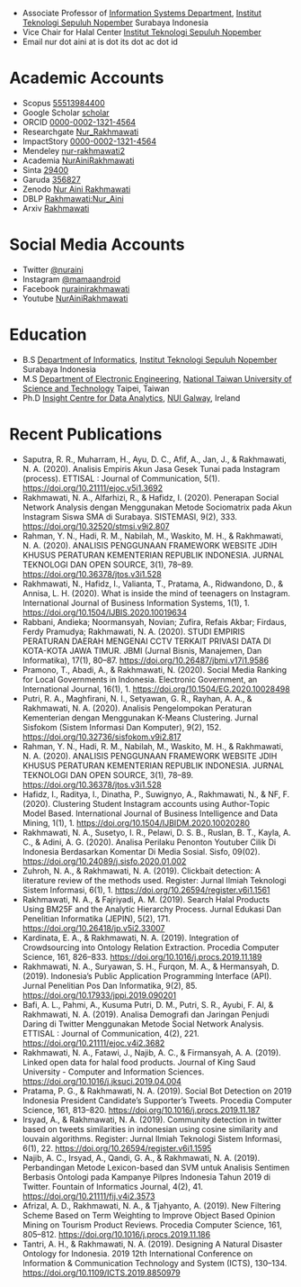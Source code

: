  - Associate Professor of [Information Systems Department](https://www.its.ac.id/si/), [Institut Teknologi Sepuluh Nopember](https://www.its.ac.id/) Surabaya Indonesia
 - Vice Chair for Halal Center  [Institut Teknologi Sepuluh Nopember](https://www.its.ac.id/)
 - Email nur dot aini at is dot its dot ac dot id
 
# Academic Accounts
 - Scopus [55513984400](https://www.scopus.com/authid/detail.uri?authorId=55513984400)
 - Google Scholar [scholar](https://scholar.google.com/citations?user=Nbqq79EAAAAJ&hl=id)
 - ORCID [0000-0002-1321-4564](https://orcid.org/0000-0002-1321-4564)
 - Researchgate [Nur_Rakhmawati](https://www.researchgate.net/profile/Nur_Rakhmawati2)
 - ImpactStory [0000-0002-1321-4564](https://profiles.impactstory.org/u/0000-0002-1321-4564)
 - Mendeley [nur-rakhmawati2](https://www.mendeley.com/profiles/nur-rakhmawati2/)
 - Academia [NurAiniRakhmawati](https://its.academia.edu/NurAiniRakhmawati)
 - Sinta [29400](http://sinta.ristekbrin.go.id/authors/detail?id=29400&view=overview)
 - Garuda [356827](http://garuda.ristekbrin.go.id/author/view/356827)
 - Zenodo [Nur Aini Rakhmawati](https://zenodo.org/search?page=1&size=20&q=nur%20aini%20rakhmawati)
 - DBLP [Rakhmawati:Nur_Aini](https://dblp.uni-trier.de/pers/hd/r/Rakhmawati:Nur_Aini?q=Nur%20Aini%20Rakhmawati)
 - Arxiv [Rakhmawati](https://arxiv.org/search/cs?searchtype=author&query=Rakhmawati%2C+N+A)
 
# Social Media Accounts
 
 - Twitter [@nuraini](https://twitter.com/nuraini)
 - Instagram [@mamaandroid](https://www.instagram.com/mamaandroid/)
 - Facebook [nurainirakhmawati](https://facebook.com/nurainirakhmawati)
 - Youtube [NurAiniRakhmawati](http://www.youtube.com/c/NurAiniRakhmawati)
 
# Education
 - B.S [Department of Informatics](https://if.its.ac.id/), [Institut Teknologi Sepuluh Nopember](https://www.its.ac.id/) Surabaya Indonesia
 - M.S [Department of Electronic Engineering](https://ece-o.ntust.edu.tw/), [National Taiwan University of Science and Technology](https://www.ntust.edu.tw/) Taipei, Taiwan
 - Ph.D [Insight Centre for Data Analytics](https://nuig.insight-centre.org/), [NUI Galway](www.nuigalway.ie/), Ireland

# Recent Publications

- Saputra, R. R., Muharram, H., Ayu, D. C., Afif, A., Jan, J., & Rakhmawati, N. A. (2020). Analisis Empiris Akun Jasa Gesek Tunai pada Instagram (process). ETTISAL : Journal of Communication, 5(1). https://doi.org/10.21111/ejoc.v5i1.3692
- Rakhmawati, N. A., Alfarhizi, R., & Hafidz, I. (2020). Penerapan Social Network Analysis dengan Menggunakan Metode Sociomatrix pada Akun Instagram Siswa SMA di Surabaya. SISTEMASI, 9(2), 333. https://doi.org/10.32520/stmsi.v9i2.807
- Rahman, Y. N., Hadi, R. M., Nabilah, M., Waskito, M. H., & Rakhmawati, N. A. (2020). ANALISIS PENGGUNAAN FRAMEWORK WEBSITE JDIH KHUSUS PERATURAN KEMENTERIAN REPUBLIK INDONESIA. JURNAL TEKNOLOGI DAN OPEN SOURCE, 3(1), 78–89. https://doi.org/10.36378/jtos.v3i1.528
- Rakhmawati, N., Hafidz, I., Valianta, T., Pratama, A., Ridwandono, D., & Annisa, L. H. (2020). What is inside the mind of teenagers on Instagram. International Journal of Business Information Systems, 1(1), 1. https://doi.org/10.1504/IJBIS.2020.10019634
- Rabbani, Andieka; Noormansyah, Novian; Zufira, Refais Akbar; Firdaus, Ferdy Pramudya; Rakhmawati, N. A. (2020). STUDI EMPIRIS PERATURAN DAERAH MENGENAI CCTV TERKAIT PRIVASI DATA DI KOTA-KOTA JAWA TIMUR. JBMI (Jurnal Bisnis, Manajemen, Dan Informatika), 17(1), 80–87. https://doi.org/10.26487/jbmi.v17i1.9586
- Pramono, T., Abadi, A., & Rakhmawati, N. (2020). Social Media Ranking for Local Governments in Indonesia. Electronic Government, an International Journal, 16(1), 1. https://doi.org/10.1504/EG.2020.10028498
- Putri, R. A., Maghfirani, N. I., Setyawan, G. R., Rayhan, A. A., & Rakhmawati, N. A. (2020). Analisis Pengelompokan Peraturan Kementerian dengan Menggunakan K-Means Clustering. Jurnal Sisfokom (Sistem Informasi Dan Komputer), 9(2), 152. https://doi.org/10.32736/sisfokom.v9i2.817
- Rahman, Y. N., Hadi, R. M., Nabilah, M., Waskito, M. H., & Rakhmawati, N. A. (2020). ANALISIS PENGGUNAAN FRAMEWORK WEBSITE JDIH KHUSUS PERATURAN KEMENTERIAN REPUBLIK INDONESIA. JURNAL TEKNOLOGI DAN OPEN SOURCE, 3(1), 78–89. https://doi.org/10.36378/jtos.v3i1.528
- Hafidz, I., Raditya, I., Dinatha, P., Suwignyo, A., Rakhmawati, N., & NF, F. (2020). Clustering Student Instagram accounts using Author-Topic Model Based. International Journal of Business Intelligence and Data Mining, 1(1), 1. https://doi.org/10.1504/IJBIDM.2020.10020280
- Rakhmawati, N. A., Susetyo, I. R., Pelawi, D. S. B., Ruslan, B. T., Kayla, A. C., & Adini, A. G. (2020). Analisa Perilaku Penonton Youtuber Cilik Di Indonesia Berdasarkan Komentar Di Media Sosial. Sisfo, 09(02). https://doi.org/10.24089/j.sisfo.2020.01.002
- Zuhroh, N. A., & Rakhmawati, N. A. (2019). Clickbait detection: A literature review of the methods used. Register: Jurnal Ilmiah Teknologi Sistem Informasi, 6(1), 1. https://doi.org/10.26594/register.v6i1.1561
- Rakhmawati, N. A., & Fajriyadi, A. M. (2019). Search Halal Products Using BM25F and the Analytic Hierarchy Process. Jurnal Edukasi Dan Penelitian Informatika (JEPIN), 5(2), 171. https://doi.org/10.26418/jp.v5i2.33007
- Kardinata, E. A., & Rakhmawati, N. A. (2019). Integration of Crowdsourcing into Ontology Relation Extraction. Procedia Computer Science, 161, 826–833. https://doi.org/10.1016/j.procs.2019.11.189
- Rakhmawati, N. A., Suryawan, S. H., Furqon, M. A., & Hermansyah, D. (2019). Indonesia’s Public Application Programming Interface (API). Jurnal Penelitian Pos Dan Informatika, 9(2), 85. https://doi.org/10.17933/jppi.2019.090201
- Bafi, A. L., Pahmi, A., Kusuma Putri, D. M., Putri, S. R., Ayubi, F. Al, & Rakhmawati, N. A. (2019). Analisa Demografi dan Jaringan Penjudi Daring di Twitter Menggunakan Metode Social Network Analysis. ETTISAL : Journal of Communication, 4(2), 221. https://doi.org/10.21111/ejoc.v4i2.3682
- Rakhmawati, N. A., Fatawi, J., Najib, A. C., & Firmansyah, A. A. (2019). Linked open data for halal food products. Journal of King Saud University - Computer and Information Sciences. https://doi.org/10.1016/j.jksuci.2019.04.004
- Pratama, P. G., & Rakhmawati, N. A. (2019). Social Bot Detection on 2019 Indonesia President Candidate’s Supporter’s Tweets. Procedia Computer Science, 161, 813–820. https://doi.org/10.1016/j.procs.2019.11.187
- Irsyad, A., & Rakhmawati, N. A. (2019). Community detection in twitter based on tweets similarities in indonesian using cosine similarity and louvain algorithms. Register: Jurnal Ilmiah Teknologi Sistem Informasi, 6(1), 22. https://doi.org/10.26594/register.v6i1.1595
- Najib, A. C., Irsyad, A., Qandi, G. A., & Rakhmawati, N. A. (2019). Perbandingan Metode Lexicon-based dan SVM untuk Analisis Sentimen Berbasis Ontologi pada Kampanye Pilpres Indonesia Tahun 2019 di Twitter. Fountain of Informatics Journal, 4(2), 41. https://doi.org/10.21111/fij.v4i2.3573
- Afrizal, A. D., Rakhmawati, N. A., & Tjahyanto, A. (2019). New Filtering Scheme Based on Term Weighting to Improve Object Based Opinion Mining on Tourism Product Reviews. Procedia Computer Science, 161, 805–812. https://doi.org/10.1016/j.procs.2019.11.186
- Tantri, A. H., & Rakhmawati, N. A. (2019). Designing A Natural Disaster Ontology for Indonesia. 2019 12th International Conference on Information & Communication Technology and System (ICTS), 130–134. https://doi.org/10.1109/ICTS.2019.8850979

